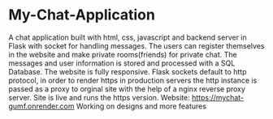 # My-Chat-Application
A chat application built with html, css, javascript and backend server in Flask with socket for handling messages. The users can register themselves in the website and make private rooms(friends) for private chat. The messages and user information is stored and processed with a SQL Database. The website is fully responsive.
Flask sockets default to http protocol, in order to render https in production servers the http instance is passed as a proxy to orginal site with the help of a nginx reverse proxy server. Site is live and runs the https version. 
Website: https://mychat-gumf.onrender.com
Working on designs and more features
